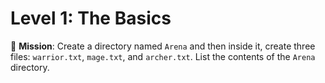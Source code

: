 # Level 1: The Basics

🎯 **Mission**: Create a directory named `Arena` and then inside it, create three files: `warrior.txt`, `mage.txt`, and `archer.txt`. List the contents of the `Arena` directory.
